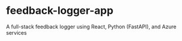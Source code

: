 # feedback-logger-app
A full-stack feedback logger using React, Python (FastAPI), and Azure services
